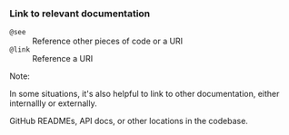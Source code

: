 ### Link to relevant documentation

<dl>
	<dt class="fragment" data-fragment-index="0"><code>@see</code></dt>
	<dd class="fragment" data-fragment-index="0">Reference other pieces of code or a URI</dd>
	<dt class="fragment" data-fragment-index="1"><code>@link</code></dt>
	<dd class="fragment" data-fragment-index="1">Reference a URI</dd>
</dl>

Note:

In some situations, it's also helpful to link to other documentation, either internallly or externally.

GitHub READMEs, API docs, or other locations in the codebase.